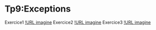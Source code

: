 # Tp9:Exceptions
Exercice1
[!URL imagine](https://github.com/fe045001-netizen/Tp9/blob/b9f0e5ebc0f113039157b22256889daf8cfadfd5/Exercice1.png)
Exercice2
[!URL imagine](https://github.com/fe045001-netizen/Tp9/blob/b9f0e5ebc0f113039157b22256889daf8cfadfd5/Exercice2.png)
Exercice3
[!URL imagine](https://github.com/fe045001-netizen/Tp9/blob/b9f0e5ebc0f113039157b22256889daf8cfadfd5/Exercice3.png)
